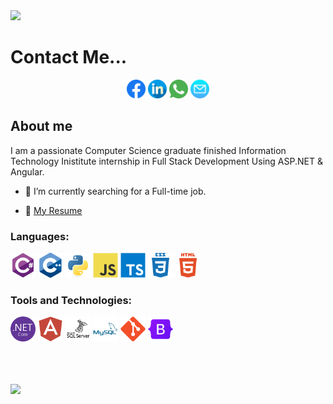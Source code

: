   <img width=1200 src="https://capsule-render.vercel.app/api?text=Hello,%20Everyone%F0%9F%95%B9%EF%B8%8F&animation=fadeIn&type=waving&color=gradient&height=200"/>

<h1>Contact Me...</h1>
<p align='center'>
<a href="https://www.facebook.com/Azzaziiii/"><img height="30" src="https://github.com/AL-Azzazi/AL-Azzazi/blob/main/Icons/facebook.png?raw=true"></a>
<a href="https://www.linkedin.com/in/mohamed-azzazi/"><img height="30" src="https://github.com/AL-Azzazi/AL-Azzazi/blob/main/Icons/linkedin.png?raw=true"></a>
<a href="https://wa.me/01283613063"><img height="30" src="https://github.com/AL-Azzazi/AL-Azzazi/blob/main/Icons/whatsapp.png?raw=true"></a>
<a href="mailto: mohamed.esam.azazy@gmail.com"><img height="30" src="https://github.com/AL-Azzazi/AL-Azzazi/blob/main/Icons/email.png?raw=true"></a>
</p>
<h2>About me </h2>
I am a passionate Computer Science graduate finished Information Technology Inistitute internship in Full Stack Development Using ASP.NET & Angular.


- 🔭 I’m currently searching for a Full-time job.

- 📄 [My Resume](https://github.com/AL-Azzazi/AL-Azzazi/blob/main/Resume/Mohamed-AL-Azzazi%20.pdf)

<h3 align="left">Languages:</h3>
<p>
<img src="https://github.com/devicons/devicon/blob/master/icons/csharp/csharp-original.svg" height=40>
<img src="https://github.com/devicons/devicon/blob/master/icons/cplusplus/cplusplus-original.svg" height=40>
<img src="https://github.com/devicons/devicon/blob/master/icons/python/python-original.svg" height=40>
<img src="https://github.com/devicons/devicon/blob/master/icons/javascript/javascript-original.svg" height=40>
<img src="https://github.com/devicons/devicon/blob/master/icons/typescript/typescript-original.svg" height=40>
<img src="https://github.com/devicons/devicon/blob/master/icons/css3/css3-plain-wordmark.svg" height=40>
<img src="https://github.com/devicons/devicon/blob/master/icons/html5/html5-plain-wordmark.svg" height=40>
</p>

<h3 align="left">Tools and Technologies:</h3>
<p>
<img src="https://github.com/devicons/devicon/blob/master/icons/dotnetcore/dotnetcore-original.svg" height=40>
<img src="https://github.com/devicons/devicon/blob/master/icons/angularjs/angularjs-plain.svg" height=40>
<img src="https://github.com/devicons/devicon/blob/master/icons/microsoftsqlserver/microsoftsqlserver-plain-wordmark.svg" height=40>
<img src="https://github.com/devicons/devicon/blob/master/icons/mysql/mysql-plain-wordmark.svg" height=40>
<img src="https://github.com/devicons/devicon/blob/master/icons/git/git-original.svg" height=40>
<img src="https://github.com/devicons/devicon/blob/master/icons/bootstrap/bootstrap-original.svg" height=40>
</p>


<br>
<br>
<br>
<img width=1200 src="https://capsule-render.vercel.app/api?text=Contact%20Me&animation=fadeIn&type=waving&color=gradient&height=200"/>
